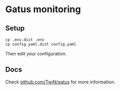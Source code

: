 # Gatus monitoring

## Setup

```shell
cp .env.dist .env
cp config.yaml.dist config.yaml
```

Then edit your configuration.

## Docs

Check [github.com/TwiN/gatus](https://github.com/TwiN/gatus/blob/master/README.md) for more information.
